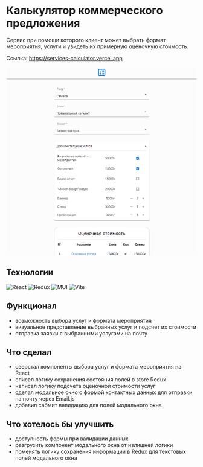 # Калькулятор коммерческого предложения 

Сервис при помощи которого клиент может выбрать формат мероприятия, услуги и увидеть их примерную оценочную стоимость.

Ссылка: https://services-calculator.vercel.app

![App preview](/preview/preview.png)

## Технологии
![React](https://img.shields.io/badge/react-%2320232a.svg?style=for-the-badge&logo=react&logoColor=%2361DAFB)
![Redux](https://img.shields.io/badge/redux-%23593d88.svg?style=for-the-badge&logo=redux&logoColor=white)
![MUI](https://img.shields.io/badge/MUI-%230081CB.svg?style=for-the-badge&logo=mui&logoColor=white)
![Vite](https://img.shields.io/badge/vite-%23646CFF.svg?style=for-the-badge&logo=vite&logoColor=white)

## Функционал
- возможность выбора услуг и формата мероприятия
- визуальное представление выбранных услуг и подсчет их стоимости 
- отправка заявки с выбранными услугами на почту

## Что сделал
- сверстал компоненты выбора услуг и формата мероприятия на React
- описал логику сохранения состояния полей в store Redux
- написал логику подсчета оценочной стоимости услуг
- сделал модальное окно с формой контактных данных для отправки на почту через Email.js
- добавил сабмит валидацию для полей модального окна 

## Что хотелось бы улучшить
- доступность формы при валидации данных
- разгрузить компонент модального окна от излишней логики
- поменять логику сохранения информации в Redux для текстовых полей модального окна

